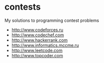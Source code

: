 contests
========

My solutions to programming contest problems

* http://www.codeforces.ru
* http://www.codechef.com
* http://www.hackerrank.com
* http://www.informatics.mccme.ru
* http://www.leetcode.com
* http://www.topcoder.com
